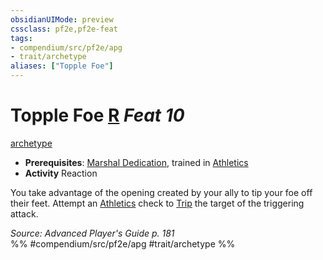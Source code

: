 ```yaml
---
obsidianUIMode: preview
cssclass: pf2e,pf2e-feat
tags:
- compendium/src/pf2e/apg
- trait/archetype
aliases: ["Topple Foe"]
---
```

# Topple Foe  [R](chapter-9-playing-the-game.md#Actions "Reaction") *Feat 10*  
[archetype](archetype.md "Archetype Feat Trait")  

- **Prerequisites**: [Marshal Dedication](marshal-dedication-apg.md), trained in [Athletics](skills.md#Athletics)
- **Activity** Reaction

You take advantage of the opening created by your ally to tip your foe off their feet. Attempt an [Athletics](skills.md#Athletics) check to [Trip](Reference/Rules/Actions/trip.md) the target of the triggering attack.

*Source: Advanced Player's Guide p. 181*  
%% #compendium/src/pf2e/apg #trait/archetype %%